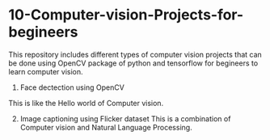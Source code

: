 # 10-Computer-vision-Projects-for-begineers

This repository includes different types of computer vision projects that can be done using OpenCV package of python and tensorflow for begineers to learn computer vision.

1) Face dectection using OpenCV

This is like the Hello world of Computer vision.

2) Image captioning using Flicker dataset
This is a combination of Computer vision and Natural Language Processing.
